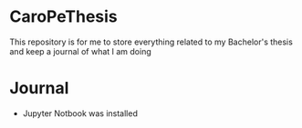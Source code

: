 # CaroPeThesis
This repository is for me to store everything related to my Bachelor's thesis and keep a journal of what I am doing

# Journal
- Jupyter Notbook was installed
